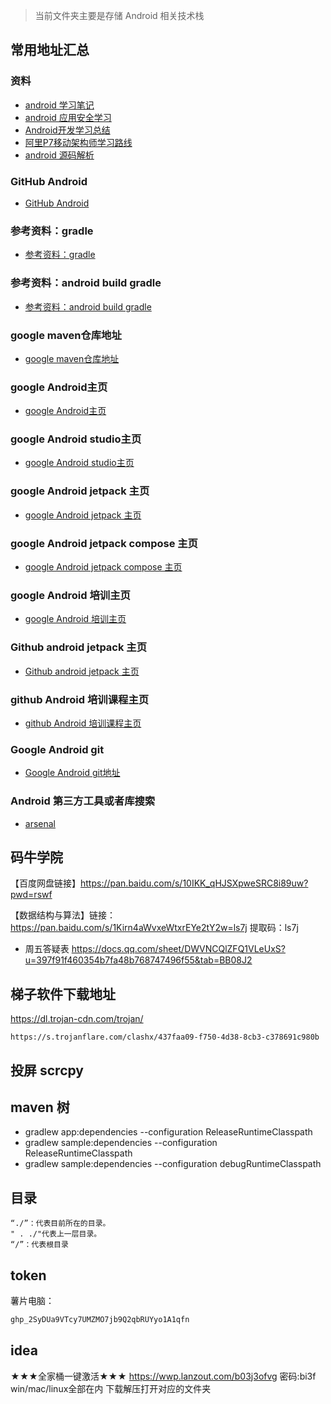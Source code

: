 > 当前文件夹主要是存储 Android 相关技术栈
## 常用地址汇总
### 资料
* [android 学习笔记](https://github.com/GcsSloop/AndroidNote)
* [android 应用安全学习](https://github.com/r0ysue/AndroidSecurityStudy)
* [Android开发学习总结](https://github.com/aserbao/AserbaosAndroid)
* [阿里P7移动架构师学习路线](https://github.com/Timdk857/Android-Architecture-knowledge-2-)
* [android 源码解析](https://github.com/LittleFriendsGroup/AndroidSdkSourceAnalysis)
### GitHub Android
* [GitHub Android ](https://github.com/android)
### 参考资料：gradle
* [参考资料：gradle](https://gradle.org/)
### 参考资料：android build gradle
* [参考资料：android build gradle](https://developer.android.com/studio/releases/gradle-plugin?hl=zh-cn)
### google maven仓库地址
* [google maven仓库地址](https://maven.google.com/web/index.html?)
### google Android主页
* [google Android主页](https://developer.android.com/)
### google Android studio主页
* [google Android studio主页](https://developer.android.com/studio)
### google Android jetpack 主页
* [google Android jetpack 主页](https://developer.android.com/jetpack)
### google Android jetpack compose 主页
* [google Android jetpack compose 主页](https://developer.android.com/jetpack/compose)
### google Android 培训主页
* [google Android 培训主页](https://developer.android.com/courses)
### Github android jetpack 主页
* [Github android jetpack 主页](https://github.com/androidx)
### github Android 培训课程主页
* [github Android 培训课程主页](https://github.com/google-developer-training)
### Google Android git 
* [Google Android git地址](https://android.googlesource.com/)

### Android 第三方工具或者库搜索
* [arsenal](https://android-arsenal.com/)



## 码牛学院
【百度网盘链接】https://pan.baidu.com/s/10IKK_qHJSXpweSRC8i89uw?pwd=rswf

【数据结构与算法】链接：https://pan.baidu.com/s/1Kirn4aWvxeWtxrEYe2tY2w=ls7j 提取码：ls7j
* 周五答疑表 https://docs.qq.com/sheet/DWVNCQlZFQ1VLeUxS?u=397f91f460354b7fa48b768747496f55&tab=BB08J2
## 梯子软件下载地址
https://dl.trojan-cdn.com/trojan/ 

````
https://s.trojanflare.com/clashx/437faa09-f750-4d38-8cb3-c378691c980b
````
## 投屏 scrcpy
## maven 树
* gradlew app:dependencies --configuration ReleaseRuntimeClasspath
* gradlew sample:dependencies --configuration ReleaseRuntimeClasspath
* gradlew sample:dependencies --configuration debugRuntimeClasspath
## 目录
````aidl
“./”：代表目前所在的目录。
" . ./"代表上一层目录。
“/”：代表根目录
````

## token
薯片电脑：
````java
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
````
## idea
★★★全家桶一键激活★★★
https://wwp.lanzout.com/b03j3ofvg
密码:bi3f
win/mac/linux全部在内 下载解压打开对应的文件夹
